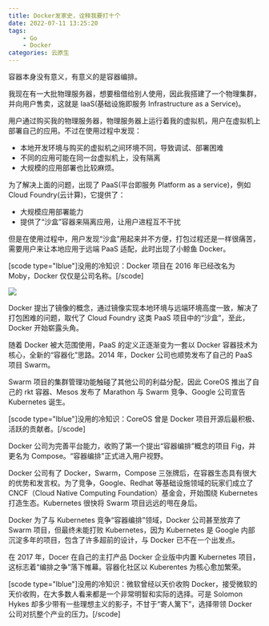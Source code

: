 ```yaml
---
title: Docker发家史，诠释我要打十个
date: 2022-07-11 13:25:20
tags: 
    - Go
    - Docker
categories: 云原生
---
```

容器本身没有意义，有意义的是容器编排。

我现在有一大批物理服务器，想要租借给别人使用，因此我搭建了一个物理集群，并向用户售卖，这就是 IaaS(基础设施即服务 Infrastructure as a Service)。

用户通过购买我的物理服务器，物理服务器上运行着我的虚拟机，用户在虚拟机上部署自己的应用。不过在使用过程中发现：

- 本地开发环境与购买的虚拟机之间环境不同，导致调试、部署困难
- 不同的应用可能在同一台虚拟机上，没有隔离
- 大规模的应用部署也比较麻烦。

为了解决上面的问题，出现了 PaaS(平台即服务 Platform as a service)，例如 Cloud Foundry(云计算)，它提供了：

- 大规模应用部署能力
- 提供了“沙盒”容器来隔离应用，让用户进程互不干扰

但是在使用过程中，用户发现“沙盒”用起来并不方便，打包过程还是一样很痛苦，需要用户来让本地应用于远端 PaaS 适配，此时出现了小鲸鱼 Docker。

[scode type="lblue"]没用的冷知识：Docker 项目在 2016 年已经改名为 Moby，Docker 仅仅是公司名称。[/scode]

![](https://s3.bmp.ovh/imgs/2021/10/648c430ed9d67275.png)

Docker 提出了镜像的概念，通过镜像实现本地环境与远端环境高度一致，解决了打包困难的问题，取代了 Cloud Foundry 这类 PaaS 项目中的“沙盒”，至此，Docker 开始崭露头角。

随着 Docker 被大范围使用，PaaS 的定义正逐渐变为一套以 Docker 容器技术为核心，全新的“容器化”思路。2014 年，Docker 公司也顺势发布了自己的 PaaS 项目 Swarm。

Swarm 项目的集群管理功能触碰了其他公司的利益分配，因此 CoreOS 推出了自己的 rkt 容器、Mesos 发布了 Marathon 与 Swarm 竞争、Google 公司宣告 Kubernetes 诞生。

[scode type="lblue"]没用的冷知识：CoreOS 曾是 Docker 项目开源后最积极、活跃的贡献者。[/scode]

Docker 公司为完善平台能力，收购了第一个提出“容器编排”概念的项目 Fig，并更名为 Compose。“容器编排”正式进入用户视野。

Docker 公司有了 Docker，Swarm，Compose 三张牌后，在容器生态具有很大的优势和发言权。为了竞争，Google、Redhat 等基础设施领域的玩家们成立了 CNCF（Cloud Native Computing Foundation）基金会，开始围绕 Kubernetes 打造生态。Kubernetes 很快将 Swarm 项目远远的甩在身后。

Docker 为了与 Kubernetes 竞争“容器编排”领域，Docker 公司甚至放弃了 Swarm 项目，但最终未能打败 Kubernetes，因为 Kubernetes 是 Google 内部沉淀多年的项目，包含了许多超前的设计，与 Docker 已不在一个出发点。

在 2017 年，Docer 在自己的主打产品 Docker 企业版中内置 Kubernetes 项目，这标志着“编排之争”落下帷幕。容器化社区以 Kuberentes 为核心愈加繁荣。

[scode type="lblue"]没用的冷知识：微软曾经以天价收购 Docker，接受微软的天价收购，在大多数人看来都是一个非常明智和实际的选择。可是 Solomon Hykes 却多少带有一些理想主义的影子，不甘于“寄人篱下”，选择带领 Docker 公司对抗整个产业的压力。[/scode]
